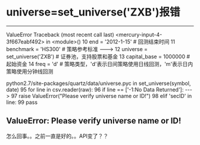 # universe=set_universe('ZXB')报错

---------------------------------------------------------------------------
ValueError                                Traceback (most recent call last)
&lt;mercury-input-4-3f667eabf492&gt; in &lt;module&gt;()
     10 end =   '2012-1-15'                         # 回测结束时间
     11 benchmark = 'HS300'                        # 策略参考标准
---&gt; 12 universe = set_universe('ZXB')           # 证券池，支持股票和基金
     13 capital_base = 1000000                   # 起始资金
     14 freq = 'd'                                 # 策略类型，'d'表示日间策略使用日线回测，'m'表示日内策略使用分钟线回测

python2.7/site-packages/quartz/data/universe.pyc in set_universe(symbol, date)
     95         for line in csv.reader(raw):
     96             if line == ['-1:No Data Returned']:
---&gt; 97                 raise ValueError("Please verify universe name or ID!")
     98             elif 'secID' in line:
     99                 pass

ValueError: Please verify universe name or ID!
---------------------------------------------------------------------------
怎么回事。。之前一直是好的。。API变了？？